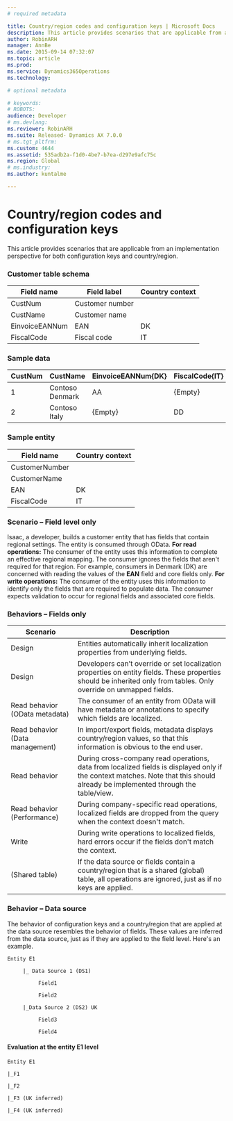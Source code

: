 ```yaml
---
# required metadata

title: Country/region codes and configuration keys | Microsoft Docs
description: This article provides scenarios that are applicable from an implementation perspective for both configuration keys and country/region. 
author: RobinARH
manager: AnnBe
ms.date: 2015-09-14 07:32:07
ms.topic: article
ms.prod: 
ms.service: Dynamics365Operations
ms.technology: 

# optional metadata

# keywords: 
# ROBOTS: 
audience: Developer
# ms.devlang: 
ms.reviewer: RobinARH
ms.suite: Released- Dynamics AX 7.0.0
# ms.tgt_pltfrm: 
ms.custom: 4644
ms.assetid: 535adb2a-f1d0-4be7-b7ea-d297e9afc75c
ms.region: Global
# ms.industry: 
ms.author: kuntalme

---
```


# Country/region codes and configuration keys

This article provides scenarios that are applicable from an implementation perspective for both configuration keys and country/region. 

### Customer table schema

| Field name     | Field label     | Country context |
|----------------|-----------------|-----------------|
| CustNum        | Customer number |                 |
| CustName       | Customer name   |                 |
| EinvoiceEANNum | EAN             | DK              |
| FiscalCode     | Fiscal code     | IT              |

### Sample data

| CustNum | CustName        | EinvoiceEANNum{DK} | FiscalCode{IT} | DataAreaId |
|---------|-----------------|--------------------|----------------|------------|
| 1       | Contoso Denmark | AA                 | {Empty}        | DK         |
| 2       | Contoso Italy   | {Empty}            | DD             | IT         |

### Sample entity

| Field name     | Country context |
|----------------|-----------------|
| CustomerNumber |                 |
| CustomerName   |                 |
| EAN            | DK              |
| FiscalCode     | IT              |

### Scenario – Field level only

Isaac, a developer, builds a customer entity that has fields that contain regional settings. The entity is consumed through OData. **For read operations:** The consumer of the entity uses this information to complete an effective regional mapping. The consumer ignores the fields that aren't required for that region. For example, consumers in Denmark (DK) are concerned with reading the values of the **EAN** field and core fields only. **For write operations:** The consumer of the entity uses this information to identify only the fields that are required to populate data. The consumer expects validation to occur for regional fields and associated core fields.

### Behaviors – Fields only

| Scenario                        | Description                                                                                                                                                                     |
|---------------------------------|---------------------------------------------------------------------------------------------------------------------------------------------------------------------------------|
| Design                          | Entities automatically inherit localization properties from underlying fields.                                                                                                  |
| Design                          | Developers can’t override or set localization properties on entity fields. These properties should be inherited only from tables. Only override on unmapped fields.             |
| Read behavior (OData metadata)  | The consumer of an entity from OData will have metadata or annotations to specify which fields are localized.                                                                   |
| Read behavior (Data management) | In import/export fields, metadata displays country/region values, so that this information is obvious to the end user.                                                          |
| Read behavior                   | During cross-company read operations, data from localized fields is displayed only if the context matches. Note that this should already be implemented through the table/view. |
| Read behavior (Performance)     | During company-specific read operations, localized fields are dropped from the query when the context doesn't match.                                                            |
| Write                           | During write operations to localized fields, hard errors occur if the fields don't match the context.                                                                           |
| (Shared table)                  | If the data source or fields contain a country/region that is a shared (global) table, all operations are ignored, just as if no keys are applied.                              |

### Behavior – Data source

The behavior of configuration keys and a country/region that are applied at the data source resembles the behavior of fields. These values are inferred from the data source, just as if they are applied to the field level. Here's an example.

    Entity E1

         |_ Data Source 1 (DS1)

              Field1

              Field2

         |_Data Source 2 (DS2) UK

              Field3

              Field4

#### Evaluation at the entity E1 level

    Entity E1

    |_F1

    |_F2

    |_F3 (UK inferred)

    |_F4 (UK inferred)

